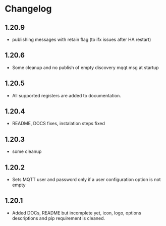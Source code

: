 # Changelog

## 1.20.9
  - publishing messages with retain flag (to ifx issues after HA restart)

## 1.20.6
  - Some cleanup and no publish of empty discovery mqqt msg at startup
  
## 1.20.5
  - All supported registers are added to documentation.

## 1.20.4
  - README, DOCS fixes, instalation steps fixed

## 1.20.3
  - some cleanup

## 1.20.2
  - Sets MQTT user and password only if a user configuration option is not empty

## 1.20.1
  - Added DOCs, README but incomplete yet, icon, logo, options descriptions and pip requirement is cleaned.
